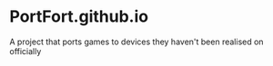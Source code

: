 # PortFort.github.io
A project that ports games to devices they haven't been realised on officially  

